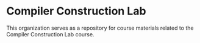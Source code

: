 # Compiler Construction Lab

This organization serves as a repository for course 
materials related to the Compiler Construction 
Lab course.
